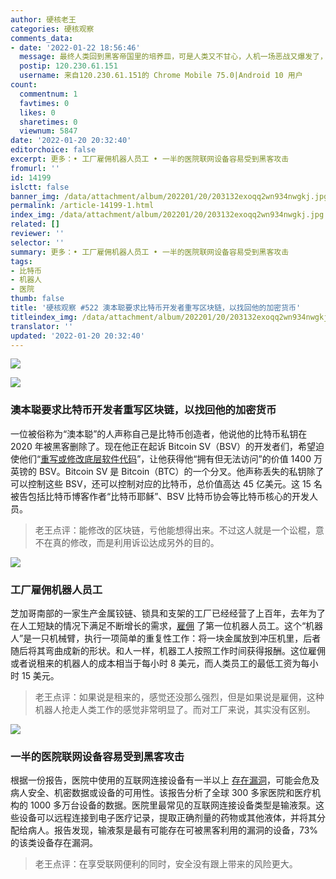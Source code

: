 ```yaml
---
author: 硬核老王
categories: 硬核观察
comments_data:
- date: '2022-01-22 18:56:46'
  message: 最终人类回到黑客帝国里的培养皿，可是人类又不甘心，人机一场恶战又爆发了，然后人类又回到工作当中，如此循环。
  postip: 120.230.61.151
  username: 来自120.230.61.151的 Chrome Mobile 75.0|Android 10 用户
count:
  commentnum: 1
  favtimes: 0
  likes: 0
  sharetimes: 0
  viewnum: 5847
date: '2022-01-20 20:32:40'
editorchoice: false
excerpt: 更多：• 工厂雇佣机器人员工 • 一半的医院联网设备容易受到黑客攻击
fromurl: ''
id: 14199
islctt: false
banner_img: /data/attachment/album/202201/20/203132exoqq2wn934nwgkj.jpg
permalink: /article-14199-1.html
index_img: /data/attachment/album/202201/20/203132exoqq2wn934nwgkj.jpg
related: []
reviewer: ''
selector: ''
summary: 更多：• 工厂雇佣机器人员工 • 一半的医院联网设备容易受到黑客攻击
tags:
- 比特币
- 机器人
- 医院
thumb: false
title: '硬核观察 #522 澳本聪要求比特币开发者重写区块链，以找回他的加密货币'
titleindex_img: /data/attachment/album/202201/20/203132exoqq2wn934nwgkj.jpg
translator: ''
updated: '2022-01-20 20:32:40'
---
```


![](/data/attachment/album/202201/20/203132exoqq2wn934nwgkj.jpg)


![](/data/attachment/album/202201/20/203142nyxtcyi805cfzt5x.jpg)


### 澳本聪要求比特币开发者重写区块链，以找回他的加密货币


一位被俗称为“澳本聪”的人声称自己是比特币创造者，他说他的比特币私钥在 2020 年被黑客删除了。现在他正在起诉 Bitcoin SV（BSV）的开发者们，希望迫使他们“[重写或修改底层软件代码](https://www.theregister.com/2022/01/19/craig_wright_bitcoin_sv_high_court_sueball/)”，让他获得他“拥有但无法访问”的价值 1400 万英镑的 BSV。Bitcoin SV 是 Bitcoin（BTC）的一个分叉。他声称丢失的私钥除了可以控制这些 BSV，还可以控制对应的比特币，总价值高达 45 亿美元。这 15 名被告包括比特币博客作者“比特币耶稣”、BSV 比特币协会等比特币核心的开发人员。



> 
> 老王点评：能修改的区块链，亏他能想得出来。不过这人就是一个讼棍，意不在真的修改，而是利用诉讼达成另外的目的。
> 
> 
> 


![](/data/attachment/album/202201/20/203152kvvnfzt5s5w7eieo.jpg)


### 工厂雇佣机器人员工


芝加哥南部的一家生产金属铰链、锁具和支架的工厂已经经营了上百年，去年为了在人工短缺的情况下满足不断增长的需求，[雇佣](https://www.wired.com/story/rent-robot-worker-less-paying-human/) 了第一位机器人员工。这个“机器人”是一只机械臂，执行一项简单的重复性工作：将一块金属放到冲压机里，后者随后将其弯曲成新的形状。和人一样，机器工人按照工作时间获得报酬。这位雇佣或者说租来的机器人的成本相当于每小时 8 美元，而人类员工的最低工资为每小时 15 美元。



> 
> 老王点评：如果说是租来的，感觉还没那么强烈，但是如果说是雇佣，这种机器人抢走人类工作的感觉非常明显了。而对工厂来说，其实没有区别。
> 
> 
> 


![](/data/attachment/album/202201/20/203210l00b0f4dh4eez7d0.jpg)


### 一半的医院联网设备容易受到黑客攻击


根据一份报告，医院中使用的互联网连接设备有一半以上 [存在漏洞](https://www.theverge.com/2022/1/19/22891440/internet-connected-medical-devices-vulnerable)，可能会危及病人安全、机密数据或设备的可用性。该报告分析了全球 300 多家医院和医疗机构的 1000 多万台设备的数据。医院里最常见的互联网连接设备类型是输液泵。这些设备可以远程连接到电子医疗记录，提取正确剂量的药物或其他液体，并将其分配给病人。报告发现，输液泵是最有可能存在可被黑客利用的漏洞的设备，73% 的该类设备存在漏洞。



> 
> 老王点评：在享受联网便利的同时，安全没有跟上带来的风险更大。
> 
> 
>
